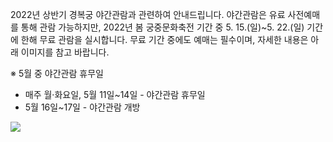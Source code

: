 2022년 상반기 경복궁 야간관람과 관련하여 안내드립니다.
야간관람은 유료 사전예매를 통해 관람 가능하지만, 2022년 봄 궁중문화축전 기간 중 5. 15.(일)~5. 22.(일) 기간에 한해 무료 관람을 실시합니다.
무료 기간 중에도 예매는 필수이며, 자세한 내용은 아래 이미지를 참고 바랍니다.

※ 5월 중 야간관람 휴무일
- 매주 월·화요일, 5월 11일~14일 - 야간관람 휴무일
- 5월 16일~17일 - 야간관람 개방

![](https://www.royalpalace.go.kr/upload/111.jpg)